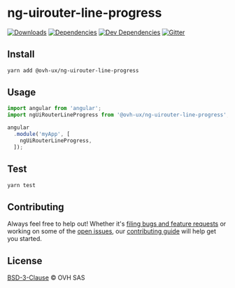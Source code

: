# ng-uirouter-line-progress


[![Downloads](https://badgen.net/npm/dt/@ovh-ux/ng-uirouter-line-progress)](https://npmjs.com/package/@ovh-ux/ng-uirouter-line-progress) [![Dependencies](https://badgen.net/david/dep/ovh-ux/manager/packages/manager/modules/ng-uirouter-line-progress)](https://npmjs.com/package/@ovh-ux/ng-uirouter-line-progress?activeTab=dependencies) [![Dev Dependencies](https://badgen.net/david/dev/ovh-ux/manager/packages/manager/modules/ng-uirouter-line-progress)](https://npmjs.com/package/@ovh-ux/ng-uirouter-line-progress?activeTab=dependencies) [![Gitter](https://badgen.net/badge/gitter/ovh-ux/blue?icon=gitter)](https://gitter.im/ovh/ux)

## Install

```sh
yarn add @ovh-ux/ng-uirouter-line-progress
```
## Usage

```js
import angular from 'angular';
import ngUiRouterLineProgress from '@ovh-ux/ng-uirouter-line-progress';

angular
  .module('myApp', [
    ngUiRouterLineProgress,
  ]);
```

## Test

```sh
yarn test
```

## Contributing

Always feel free to help out! Whether it's [filing bugs and feature requests](https://github.com/ovh-ux/manager/issues/new) or working on some of the [open issues](https://github.com/ovh-ux/manager/issues), our [contributing guide](CONTRIBUTING.md) will help get you started.

## License

[BSD-3-Clause](LICENSE) © OVH SAS
